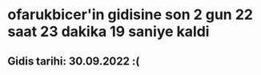 # ofarukbicer'in gidisine son 2 gun 22 saat 23 dakika 19 saniye kaldi

## Gidis tarihi: 30.09.2022 :(